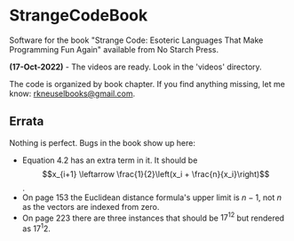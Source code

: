# StrangeCodeBook
Software for the book "Strange Code: Esoteric Languages That Make Programming Fun Again"
available from No Starch Press.

**(17-Oct-2022)** - The videos are ready. Look in the 'videos' directory.

The code is organized by book chapter.  If you find anything missing,
let me know: rkneuselbooks@gmail.com.

## Errata

Nothing is perfect.  Bugs in the book show up here:

- Equation 4.2 has an extra term in it.  It should be $$x_{i+1} \leftarrow \frac{1}{2}\left(x_i + \frac{n}{x_i}\right)$$.
- On page 153 the Euclidean distance formula's upper limit is $n-1$, not $n$ as the vectors are indexed from zero.
- On page 223 there are three instances that should be $17^{12}$ but rendered as $17^{1}2$.

